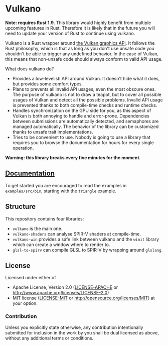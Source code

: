 # Vulkano

**Note: requires Rust 1.9**. This library would highly benefit from multiple upcoming features in
Rust. Therefore it is likely that in the future you will need to update your version of Rust to
continue using vulkano.

Vulkano is a Rust wrapper around [the Vulkan graphics API](https://www.khronos.org/vulkan/).
It follows the Rust philosophy, which is that as long as you don't use unsafe code you shouldn't
be able to trigger any undefined behavior. In the case of Vulkan, this means that non-unsafe code
should always conform to valid API usage.

What does vulkano do?

- Provides a low-levelish API around Vulkan. It doesn't hide what it does, but provides some
  comfort types.
- Plans to prevents all invalid API usages, even the most obscure ones. The purpose of vulkano
  is not to draw a teapot, but to cover all possible usages of Vulkan and detect all the
  possible problems. Invalid API usage is prevented thanks to both compile-time checks and
  runtime checks.
- Handles synchronization on the GPU side for you, as this aspect of Vulkan is both annoying
  to handle and error-prone. Dependencies between submissions are automatically detected, and
  semaphores are managed automatically. The behavior of the library can be customized thanks
  to unsafe trait implementations.
- Tries to be convenient to use. Nobody is going to use a library that requires you to browse
  the documentation for hours for every single operation.

**Warning: this library breaks every five minutes for the moment.**

## [Documentation](http://tomaka.github.io/vulkano/vulkano/index.html)

To get started you are encouraged to read the examples in `examples/src/bin`, starting with
the `triangle` example.

## Structure

This repository contains four libraries:

- `vulkano` is the main one.
- `vulkano-shaders` can analyse SPIR-V shaders at compile-time.
- `vulkano-win` provides a safe link between vulkano and the `winit` library which can create
  a window where to render to.
- `glsl-to-spirv` can compile GLSL to SPIR-V by wrapping around `glslang`.

## License

Licensed under either of
 * Apache License, Version 2.0 ([LICENSE-APACHE](LICENSE-APACHE) or http://www.apache.org/licenses/LICENSE-2.0)
 * MIT license ([LICENSE-MIT](LICENSE-MIT) or http://opensource.org/licenses/MIT)
at your option.

### Contribution

Unless you explicitly state otherwise, any contribution intentionally submitted
for inclusion in the work by you shall be dual licensed as above, without any
additional terms or conditions.
